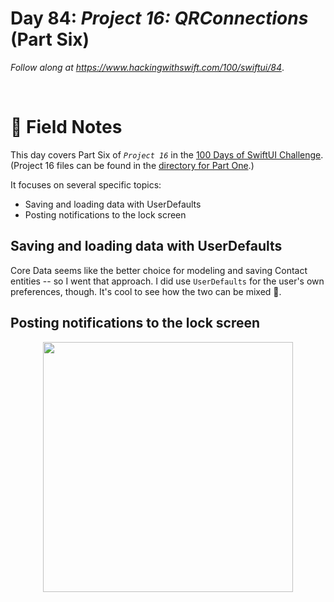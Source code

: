 # Day 84: _Project 16: QRConnections_ (Part Six)

_Follow along at https://www.hackingwithswift.com/100/swiftui/84_.

<br/>


# 📒 Field Notes

This day covers Part Six of _`Project 16`_ in the [100 Days of SwiftUI Challenge](https://www.hackingwithswift.com/100/swiftui/84). (Project 16 files can be found in the [directory for Part One](../day-079/).)

It focuses on several specific topics:


- Saving and loading data with UserDefaults
- Posting notifications to the lock screen



## Saving and loading data with UserDefaults

Core Data seems like the better choice for modeling and saving Contact entities -- so I went that approach. I did use `UserDefaults` for the user's own preferences, though. It's cool to see how the two can be mixed 🙂.



## Posting notifications to the lock screen


<div style="text-align: center;">
  <img src="../day-079/Projects/QRConnections/Screenshots/day-84-recording-1.gif" width="400px"/>
</div>
